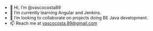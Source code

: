 - 👋 Hi, I’m @vascocosta89
- 🌱 I’m currently learning Angular and Jenkins.
- 💞️ I’m looking to collaborate on projects doing BE Java development.
- 📫 Reach me at vascocosta.89@gmail.com

<!---
vascocosta89/vascocosta89 is a ✨ special ✨ repository because its `README.md` (this file) appears on your GitHub profile.
You can click the Preview link to take a look at your changes.
--->
